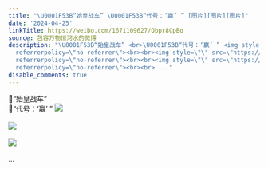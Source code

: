 ```yaml
---
title: "\U0001F53B“始皇战车” \U0001F53B“代号：‘赢’ ” [图片][图片][图片]"
date: '2024-04-25'
linkTitle: https://weibo.com/1671109627/Obpr8CpBo
source: 包容万物恒河水的微博
description: "\U0001F53B“始皇战车” <br>\U0001F53B“代号：‘赢’ ” <img style=\"\" src=\"https://tvax1.sinaimg.cn/large/639b1bfbly1hp3ic52b5ej20rs0jw46a.jpg\"
  referrerpolicy=\"no-referrer\"><br><br><img style=\"\" src=\"https://tvax4.sinaimg.cn/large/639b1bfbly1hp3icag7l8j20qo0zk15y.jpg\"
  referrerpolicy=\"no-referrer\"><br><br><img style=\"\" src=\"https://tvax1.sinaimg.cn/large/639b1bfbly1hp3icpsn5uj20qo0zkalu.jpg\"
  referrerpolicy=\"no-referrer\"><br><br> ..."
disable_comments: true
---
```

🔻“始皇战车” <br>🔻“代号：‘赢’ ” <img style="" src="https://tvax1.sinaimg.cn/large/639b1bfbly1hp3ic52b5ej20rs0jw46a.jpg" referrerpolicy="no-referrer"><br><br><img style="" src="https://tvax4.sinaimg.cn/large/639b1bfbly1hp3icag7l8j20qo0zk15y.jpg" referrerpolicy="no-referrer"><br><br><img style="" src="https://tvax1.sinaimg.cn/large/639b1bfbly1hp3icpsn5uj20qo0zkalu.jpg" referrerpolicy="no-referrer"><br><br> ...